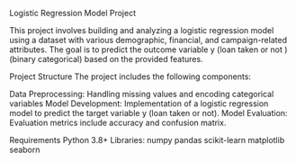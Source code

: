Logistic Regression Model Project

This project involves building and analyzing a logistic regression model using a dataset with various demographic, financial, and campaign-related attributes. The goal is to predict the outcome variable y (loan taken or not ) (binary categorical) based on the provided features.

Project Structure
The project includes the following components:

Data Preprocessing: Handling missing values and encoding categorical variables
Model Development: Implementation of a logistic regression model to predict the target variable y (loan taken or not).
Model Evaluation: Evaluation metrics include accuracy and confusion matrix.

Requirements
Python 3.8+
Libraries:
numpy
pandas
scikit-learn
matplotlib
seaborn